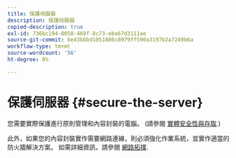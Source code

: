 ```yaml
---
title: 保護伺服器
description: 保護伺服器
copied-description: true
exl-id: 736bc194-8058-469f-8c73-ebe67d3111ae
source-git-commit: be43bbbd1051886c8979ff590a3197b2a7249b6a
workflow-type: tm+mt
source-wordcount: '56'
ht-degree: 0%

---
```


# 保護伺服器 {#secure-the-server}

您需要實際保護進行原則管理和內容封裝的電腦。 (請參閱 [實體安全性與存取](../../aaxs-secure-deployment-guidelines/physical-sec-and-access.md).)

此外，如果您的內容封裝實作需要網路連線，則必須強化作業系統，並實作適當的防火牆解決方案。 如需詳細資訊，請參閱 [網路拓撲](../../aaxs-secure-deployment-guidelines/overview/network-topology.md).
